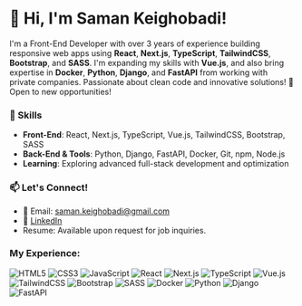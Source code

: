 # 👋 Hi, I'm Saman Keighobadi!

I'm a Front-End Developer with over 3 years of experience building responsive web apps using **React**, **Next.js**, **TypeScript**, **TailwindCSS**, **Bootstrap**, and **SASS**. I'm expanding my skills with **Vue.js**, and also bring expertise in **Docker**, **Python**, **Django**, and **FastAPI** from working with private companies. Passionate about clean code and innovative solutions! 🚀 Open to new opportunities!




### 🔧 Skills
- **Front-End**: React, Next.js, TypeScript, Vue.js, TailwindCSS, Bootstrap, SASS
- **Back-End & Tools**: Python, Django, FastAPI, Docker, Git, npm, Node.js
- **Learning**: Exploring advanced full-stack development and optimization



### 📫 Let's Connect!
- 📧 Email: saman.keighobadi@gmail.com
- 💼 [LinkedIn]([https://www.linkedin.com/in/your-linkedin-profile](https://www.linkedin.com/in/saman-keighobadi-25151631b/)) 
- Resume: Available upon request for job inquiries.



### My Experience: 
![HTML5](https://img.shields.io/badge/-HTML5-E34F26?logo=html5&logoColor=white&style=flat)
![CSS3](https://img.shields.io/badge/-CSS3-1572B6?logo=css3&logoColor=white&style=flat)
![JavaScript](https://img.shields.io/badge/-JavaScript-F7DF1E?logo=javascript&logoColor=black&style=flat)
![React](https://img.shields.io/badge/-React-61DAFB?logo=react&logoColor=white&style=flat)
![Next.js](https://img.shields.io/badge/-Next.js-000000?logo=next.js&logoColor=white&style=flat)
![TypeScript](https://img.shields.io/badge/-TypeScript-3178C6?logo=typescript&logoColor=white&style=flat)
![Vue.js](https://img.shields.io/badge/-Vue.js-4FC08D?logo=vue.js&logoColor=white&style=flat)
![TailwindCSS](https://img.shields.io/badge/-TailwindCSS-38B2AC?logo=tailwind-css&logoColor=white&style=flat)
![Bootstrap](https://img.shields.io/badge/-Bootstrap-7952B3?logo=bootstrap&logoColor=white&style=flat)
![SASS](https://img.shields.io/badge/-SASS-CC6699?logo=sass&logoColor=white&style=flat)
![Docker](https://img.shields.io/badge/-Docker-2496ED?logo=docker&logoColor=white&style=flat)
![Python](https://img.shields.io/badge/-Python-3776AB?logo=python&logoColor=white&style=flat)
![Django](https://img.shields.io/badge/-Django-092E20?logo=django&logoColor=white&style=flat)
![FastAPI](https://img.shields.io/badge/-FastAPI-009688?logo=fastapi&logoColor=white&style=flat)

